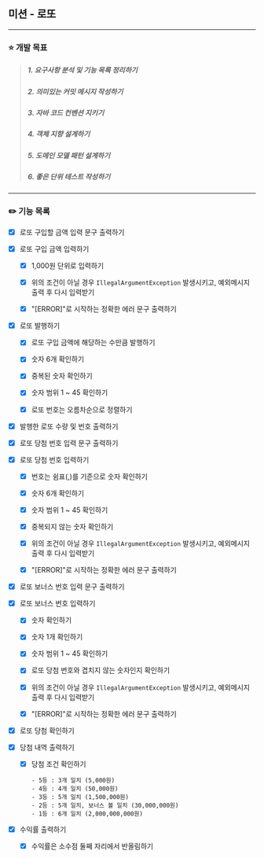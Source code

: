 ## 미션 - 로또

---
### :star: 개발 목표
 > ##### 1. 요구사항 분석 및 기능 목록 정리하기
 > ##### 2. 의미있는 커밋 메시지 작성하기
 > ##### 3. 자바 코드 컨벤션 지키기
 > ##### 4. 객체 지향 설계하기
 > ##### 5. 도메인 모델 패턴 설계하기
 > ##### 6. 좋은 단위 테스트 작성하기
---
### :pencil2: 기능 목록
- [x] 로또 구입할 금액 입력 문구 출력하기


- [x] 로또 구입 금액 입력하기
  - [x] 1,000원 단위로 입력하기
  - [x] 위의 조건이 아닐 경우 `IllegalArgumentException` 발생시키고, 예외메시지 출력 후 다시 입력받기
  - [x] "[ERROR]"로 시작하는 정확한 에러 문구 출력하기


- [x] 로또 발행하기
  - [x] 로또 구입 금액에 해당하는 수만큼 발행하기
  - [x] 숫자 6개 확인하기
  - [x] 중복된 숫자 확인하기
  - [x] 숫자 범위 1 ~ 45 확인하기
  - [x] 로또 번호는 오름차순으로 정렬하기


- [x] 발행한 로또 수량 및 번호 출력하기


- [x] 로또 당첨 번호 입력 문구 출력하기


- [x] 로또 당첨 번호 입력하기
  - [x] 번호는 쉼표(,)를 기준으로 숫자 확인하기
  - [x] 숫자 6개 확인하기
  - [x] 숫자 범위 1 ~ 45 확인하기
  - [x] 중복되지 않는 숫자 확인하기
  - [x] 위의 조건이 아닐 경우 `IllegalArgumentException` 발생시키고, 예외메시지 출력 후 다시 입력받기
  - [x] "[ERROR]"로 시작하는 정확한 에러 문구 출력하기


- [x] 로또 보너스 번호 입력 문구 출력하기


- [x] 로또 보너스 번호 입력하기
  - [x] 숫자 확인하기
  - [x] 숫자 1개 확인하기
  - [x] 숫자 범위 1 ~ 45 확인하기
  - [x] 로또 당첨 번호와 겹치지 않는 숫자인지 확인하기
  - [x] 위의 조건이 아닐 경우 `IllegalArgumentException` 발생시키고, 예외메시지 출력 후 다시 입력받기
  - [x] "[ERROR]"로 시작하는 정확한 에러 문구 출력하기


- [x] 로또 당첨 확인하기


- [x] 당첨 내역 출력하기
  - [x] 당첨 조건 확인하기
      ```
      - 5등 : 3개 일치 (5,000원)
      - 4등 : 4개 일치 (50,000원)
      - 3등 : 5개 일치 (1,500,000원)
      - 2등 : 5개 일치, 보너스 볼 일치 (30,000,000원)
      - 1등 : 6개 일치 (2,000,000,000원)
      ```


- [x] 수익률 출력하기
  - [x] 수익률은 소수점 둘째 자리에서 반올림하기
